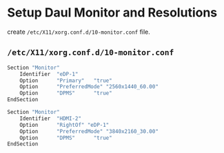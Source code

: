 # Setup Daul Monitor and Resolutions


create `/etc/X11/xorg.conf.d/10-monitor.conf` file.

## `/etc/X11/xorg.conf.d/10-monitor.conf`

```sh
Section "Monitor"
	Identifier	"eDP-1"
	Option		"Primary"	"true"
	Option		"PreferredMode"	"2560x1440_60.00"
	Option		"DPMS"		"true"
EndSection

Section "Monitor"
	Identifier	"HDMI-2"
	Option		"RightOf" "eDP-1"
	Option		"PreferredMode" "3840x2160_30.00"
	Option		"DPMS"		"true"
EndSection
```

